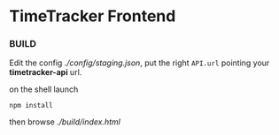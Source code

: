 # TimeTracker Frontend


### BUILD

Edit the config *./config/staging.json*, put the right `API.url`  pointing your **timetracker-api** url.

on the shell launch

```shell
npm install
```

then browse *./build/index.html*
